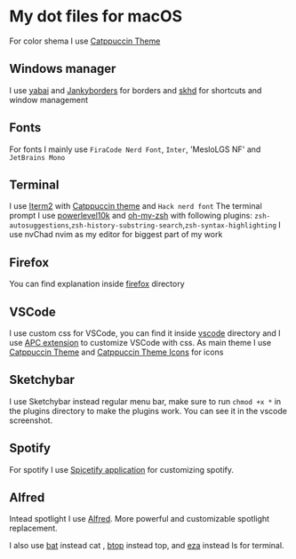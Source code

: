 # My dot files for macOS
For color shema I use [Catppuccin Theme](https://github.com/catppuccin)

## Windows manager 
I use [yabai](https://github.com/koekeishiya/yabai) and [Jankyborders](https://github.com/FelixKratz/JankyBorders) for borders and [skhd](https://github.com/koekeishiya/skhd) for shortcuts and window management

## Fonts
For fonts I mainly use `FiraCode Nerd Font`, `Inter`, 'MesloLGS NF' and `JetBrains Mono`

## Terminal
I use [Iterm2](https://iterm2.com/) with [Catppuccin theme](https://github.com/catppuccin/iterm) and `Hack nerd font`
The terminal prompt I use [powerlevel10k](https://github.com/romkatv/powerlevel10k) and [oh-my-zsh](https://ohmyz.sh/) with following plugins: `zsh-autosuggestions`,`zsh-history-substring-search`,`zsh-syntax-highlighting` 
I use nvChad nvim as my editor for biggest part of my work
## Firefox
You can find explanation inside [firefox](./firefox) directory

## VSCode
I use custom css for VSCode, you can find it inside [vscode](./vscode) directory and I use [APC extension](https://marketplace.visualstudio.com/items?itemName=drcika.apc-extension) to customize VSCode with css.
As main theme I use [Catppuccin Theme](https://marketplace.visualstudio.com/items?itemName=Catppuccin.CatppuccinVS) and [Catppuccin Theme Icons](https://marketplace.visualstudio.com/items?itemName=Catppuccin.catppuccin-vsc-icons) for icons

## Sketchybar
I use Sketchybar instead regular menu bar, make sure to run `chmod +x *` in the plugins directory to make the plugins work. You can see it in the vscode screenshot.

## Spotify 
For spotify I use [Spicetify application](https://spicetify.app/) for customizing spotify.


## Alfred
Intead spotlight I use [Alfred](https://www.alfredapp.com/). More powerful and customizable spotlight replacement.


I also use [bat](https://github.com/sharkdp/bat) instead cat , [btop](https://github.com/aristocratos/btop) instead top, and [eza](https://github.com/eza-community/eza) instead ls for terminal.


